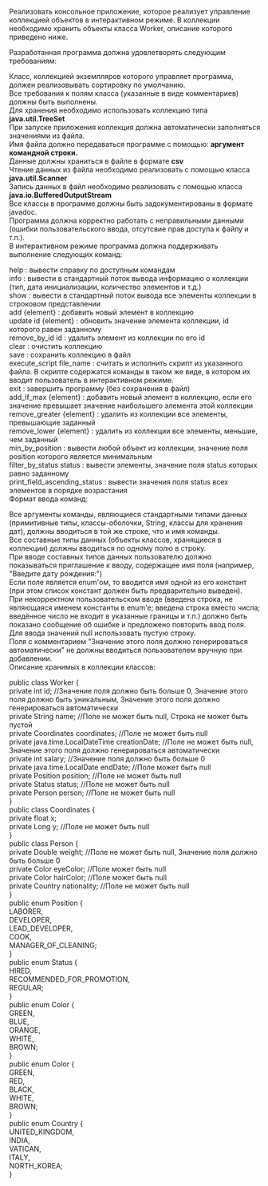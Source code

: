 Реализовать консольное приложение, которое реализует управление коллекцией объектов в интерактивном режиме. В коллекции необходимо хранить объекты класса Worker, описание которого приведено ниже.  

Разработанная программа должна удовлетворять следующим требованиям:  

Класс, коллекцией экземпляров которого управляет программа, должен реализовывать сортировку по умолчанию.  
Все требования к полям класса (указанные в виде комментариев) должны быть выполнены.  
Для хранения необходимо использовать коллекцию типа **java.util.TreeSet**  
При запуске приложения коллекция должна автоматически заполняться значениями из файла.  
Имя файла должно передаваться программе с помощью: **аргумент командной строки.**  
Данные должны храниться в файле в формате **csv**  
Чтение данных из файла необходимо реализовать с помощью класса **java.util.Scanner**  
Запись данных в файл необходимо реализовать с помощью класса **java.io.BufferedOutputStream**  
Все классы в программе должны быть задокументированы в формате javadoc.  
Программа должна корректно работать с неправильными данными (ошибки пользовательского ввода, отсутсвие прав доступа к файлу и т.п.).  
В интерактивном режиме программа должна поддерживать выполнение следующих команд:  

help : вывести справку по доступным командам  
info : вывести в стандартный поток вывода информацию о коллекции (тип, дата инициализации, количество элементов и т.д.)  
show : вывести в стандартный поток вывода все элементы коллекции в строковом представлении  
add {element} : добавить новый элемент в коллекцию  
update id {element} : обновить значение элемента коллекции, id которого равен заданному  
remove_by_id id : удалить элемент из коллекции по его id  
clear : очистить коллекцию  
save : сохранить коллекцию в файл  
execute_script file_name : считать и исполнить скрипт из указанного файла. В скрипте содержатся команды в таком же виде, в котором их вводит пользователь в интерактивном режиме.  
exit : завершить программу (без сохранения в файл)  
add_if_max {element} : добавить новый элемент в коллекцию, если его значение превышает значение наибольшего элемента этой коллекции  
remove_greater {element} : удалить из коллекции все элементы, превышающие заданный  
remove_lower {element} : удалить из коллекции все элементы, меньшие, чем заданный  
min_by_position : вывести любой объект из коллекции, значение поля position которого является минимальным  
filter_by_status status : вывести элементы, значение поля status которых равно заданному  
print_field_ascending_status : вывести значения поля status всех элементов в порядке возрастания  
Формат ввода команд:  

Все аргументы команды, являющиеся стандартными типами данных (примитивные типы, классы-оболочки, String, классы для хранения дат), должны вводиться в той же строке, что и имя команды.  
Все составные типы данных (объекты классов, хранящиеся в коллекции) должны вводиться по одному полю в строку.  
При вводе составных типов данных пользователю должно показываться приглашение к вводу, содержащее имя поля (например, "Введите дату рождения:")  
Если поле является enum'ом, то вводится имя одной из его констант (при этом список констант должен быть предварительно выведен).  
При некорректном пользовательском вводе (введена строка, не являющаяся именем константы в enum'е; введена строка вместо числа; введённое число не входит в указанные границы и т.п.) должно быть показано сообщение об ошибке и предложено повторить ввод поля.  
Для ввода значений null использовать пустую строку.  
Поля с комментарием "Значение этого поля должно генерироваться автоматически" не должны вводиться пользователем вручную при добавлении.  
Описание хранимых в коллекции классов:  

public class Worker {  
    private int id; //Значение поля должно быть больше 0, Значение этого поля должно быть уникальным, Значение этого поля должно генерироваться автоматически  
    private String name; //Поле не может быть null, Строка не может быть пустой  
    private Coordinates coordinates; //Поле не может быть null  
    private java.time.LocalDateTime creationDate; //Поле не может быть null, Значение этого поля должно генерироваться автоматически  
    private int salary; //Значение поля должно быть больше 0  
    private java.time.LocalDate endDate; //Поле может быть null  
    private Position position; //Поле не может быть null  
    private Status status; //Поле не может быть null  
    private Person person; //Поле не может быть null  
}  
public class Coordinates {  
    private float x;  
    private Long y; //Поле не может быть null  
}  
public class Person {  
    private Double weight; //Поле не может быть null, Значение поля должно быть больше 0  
    private Color eyeColor; //Поле может быть null  
    private Color hairColor; //Поле может быть null  
    private Country nationality; //Поле не может быть null  
}  
public enum Position {  
    LABORER,  
    DEVELOPER,  
    LEAD_DEVELOPER,  
    COOK,  
    MANAGER_OF_CLEANING;  
}  
public enum Status {  
    HIRED,  
    RECOMMENDED_FOR_PROMOTION,  
    REGULAR;  
}  
public enum Color {  
    GREEN,  
    BLUE,  
    ORANGE,  
    WHITE,  
    BROWN;  
}  
public enum Color {  
    GREEN,  
    RED,  
    BLACK,  
    WHITE,  
    BROWN;  
}  
public enum Country {  
    UNITED_KINGDOM,  
    INDIA,  
    VATICAN,  
    ITALY,  
    NORTH_KOREA;  
}  

